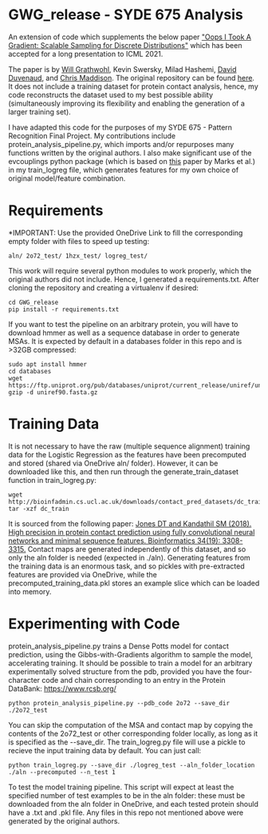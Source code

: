 # GWG_release - SYDE 675 Analysis
An extension of code which supplements the below paper
["Oops I Took A Gradient: Scalable Sampling for Discrete Distributions"](https://arxiv.org/abs/2102.04509) 
which has been accepted for a long presentation to ICML 2021. 

The paper is by [Will Grathwohl](http://www.cs.toronto.edu/~wgrathwohl/), Kevin Swersky, Milad Hashemi, 
[David Duvenaud](http://www.cs.toronto.edu/~duvenaud/), and [Chris Maddison](https://www.cs.toronto.edu/~cmaddis/).
The original repository can be found [here](https://github.com/wgrathwohl/GWG_release). It does not include a training dataset for protein contact analysis,
hence, my code reconstructs the dataset used to my best possible ability (simultaneously improving its flexibility
and enabling the generation of a larger training set).

I have adapted this code for the purposes of my SYDE 675 - Pattern Recognition Final Project.
My contributions include protein_analysis_pipeline.py, which imports and/or repurposes many functions written by the 
original authors.
I also make significant use of the evcouplings python package (which is based on 
[this](https://doi.org/10.1371/journal.pone.0028766) paper by Marks et al.) in my train_logreg file, which generates 
features for my own choice of original model/feature combination.

# Requirements
*IMPORTANT: Use the provided OneDrive Link to fill the corresponding empty folder with files to speed up testing:
```
aln/ 2o72_test/ 1hzx_test/ logreg_test/
```
This work will require several python modules to work properly, which the original authors did not include. Hence, I 
generated a requirements.txt. After cloning the repository and creating a virtualenv if desired:
```
cd GWG_release
pip install -r requirements.txt
```
If you want to test the pipeline on an arbitrary protein, you will have to download hmmer as well as a sequence database 
in order to generate MSAs. It is expected by default in a databases folder in this repo and is >32GB compressed:
```
sudo apt install hmmer
cd databases
wget https://ftp.uniprot.org/pub/databases/uniprot/current_release/uniref/uniref90/uniref90.fasta.gz
gzip -d uniref90.fasta.gz
```
# Training Data
It is not necessary to have the raw (multiple sequence alignment) training data for the Logistic Regression 
as the features have been precomputed and stored (shared via OneDrive aln/ folder). However, it can be downloaded like 
this, and then run through the generate_train_dataset function in train_logreg.py:
```
wget http://bioinfadmin.cs.ucl.ac.uk/downloads/contact_pred_datasets/dc_train
tar -xzf dc_train
```
It is sourced from the following paper: 
[Jones DT and Kandathil SM (2018). High precision in protein contact prediction using fully convolutional neural networks and minimal sequence features. Bioinformatics 34(19): 3308-3315.](https://github.com/psipred/DeepCov)
Contact maps are generated independently of this dataset, and so only the aln folder is needed (expected in ./aln).
Generating features from the training data is an enormous task, and so pickles with pre-extracted features are provided
via OneDrive, while the precomputed_training_data.pkl stores an example slice which can be loaded into memory.

# Experimenting with Code
protein_analysis_pipeline.py trains a Dense Potts model for contact prediction, using the Gibbs-with-Gradients algorithm
to sample the model, accelerating training. It should be possible to train a model for an arbitrary experimentally
solved structure from the pdb, provided you have the four-character code and chain corresponding to an entry in the
Protein DataBank: https://www.rcsb.org/
```
python protein_analysis_pipeline.py --pdb_code 2o72 --save_dir ./2o72_test
```
You can skip the computation of the MSA and contact map by copying the contents of the 2o72_test or other corresponding
folder locally, as long as it is specified as the --save_dir.
The train_logreg.py file will use a pickle to recieve the input training data by default. You can just call:
```
python train_logreg.py --save_dir ./logreg_test --aln_folder_location ./aln --precomputed --n_test 1
```
To test the model training pipeline. This script will expect at least the specified number of test examples to be in 
the aln folder: these must be downloaded from the aln folder in OneDrive, and each tested protein should have a .txt and 
.pkl file.
Any files in this repo not mentioned above were generated by the original authors.

